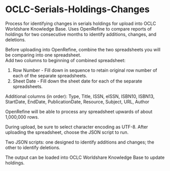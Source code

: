 # OCLC-Serials-Holdings-Changes
Process for identifying changes in serials holdings for upload into OCLC Worldshare Knowledge Base.  Uses OpenRefine to compare reports of holdings for two consecutive months to identify additions, changes, and deletions.

Before uploading into OpenRefine, combine the two spreadsheets you will be comparing into one spreadsheet.  
Add two columns to beginning of combined spreadsheet:

1. Row Number - Fill down in sequence to retain original row number of each of the separate spreadsheets.
2. Sheet Date - Fill down the sheet date for each of the separate spreadsheets.

Additional columns (in order): Type, Title, ISSN, eISSN, ISBN10, ISBN13, StartDate, EndDate, PublicationDate, Resource, Subject, URL, Author

OpenRefine will be able to process any spreadsheet upwards of about 1,000,000 rows.  

During upload, be sure to select character encoding as UTF-8.
After uploading the spreadsheet, choose the JSON script to run.

Two JSON scripts: one designed to identify additions and changes; the other to identify deletions.

The output can be loaded into OCLC Worldshare Knowledge Base to update holdings.
